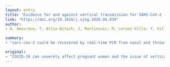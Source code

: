 ```yaml
---
layout: entry
title: "Evidence for and against vertical transmission for SARS-CoV-2 (COVID-19)"
link: "https://doi.org/10.1016/j.ajog.2020.04.039"
author:
- A, Amouroux; T, Attie-Bitach; J, Martinovic; M, Leruez-Ville; Y, Ville

summary:
- "sars-cov-2 could be recovered by real-time PCR from nasal and throat swabs, sputum and feces of symptomatic patients including neonates. Viremia was present in 1% of adult adults. Perinatal exposure, including mode of delivery and time interval from delivery to diagnosis of neonatal infection are crucial in differentiating congenital from perinatal infection. Neonatal infection was diagnosed within 48 hours of life in 4 cases."

original:
- "COVID-19 can severely affect pregnant women and the issue of vertical transmission of sars-cov-2 has also emerged. Sars-cov-2 could be recovered by real-time (RT) PCR from nasal and throat swabs, sputum and feces of symptomatic patients including neonates but not from vaginal swabs, amniotic fluid, placenta, cord blood, neonatal blood or breast milk. Viremia was present in 1% of symptomatic adults. We identified 12 articles published between February 10th and April 4th 2020 reporting on 68 deliveries and 71 neonates with maternal infection in the third trimester of pregnancy. Perinatal exposure, including mode of delivery and time interval from delivery to the diagnosis of neonatal infection are crucial in differentiating congenital from perinatal infection. Neonatal infection is usually asymptomatic. Neonatal infection was diagnosed within 48 hours of life in 4 cases. Detection rates of real-time PCR and the interpretation of IgM and IgG antibodies levels in cord and neonatal blood are discussed in relation with the immaturity of the fetal and neonatal immune system."
---
```


